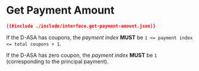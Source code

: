 # Get Payment Amount

```json
{{#include ./include/interface.get-payment-amount.json}}
```

If the D-ASA has coupons, the *payment index* **MUST** be `1 <= payment index <=
total coupons + 1`.

If the D-ASA has zero coupon, the *payment index* **MUST** be `1` (corresponding
to the principal payment).
